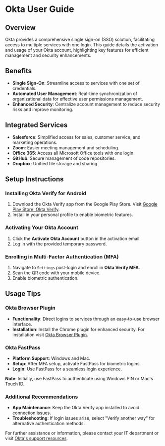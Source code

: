 # Okta User Guide

## Overview

Okta provides a comprehensive single sign-on (SSO) solution, facilitating access to multiple services with one login. This guide details the activation and usage of your Okta account, highlighting key features for efficient management and security enhancements.

## Benefits

- **Single Sign-On**: Streamline access to services with one set of credentials.
- **Automated User Management**: Real-time synchronization of organizational data for effective user permissions management.
- **Enhanced Security**: Centralize account management to reduce security risks and improve monitoring.

## Integrated Services

- **Salesforce**: Simplified access for sales, customer service, and marketing operations.
- **Zoom**: Easier meeting management and scheduling.
- **Office 365**: Access all Microsoft Office tools with one login.
- **GitHub**: Secure management of code repositories.
- **Dropbox**: Unified file storage and sharing.

## Setup Instructions

### Installing Okta Verify for Android

1. Download the Okta Verify app from the Google Play Store. Visit [Google Play Store: Okta Verify](https://play.google.com/store/apps/details?id=com.okta.android.auth&hl=en&gl=US).
2. Install in your personal profile to enable biometric features.

### Activating Your Okta Account

1. Click the **Activate Okta Account** button in the activation email.
2. Log in with the provided temporary password.

### Enrolling in Multi-Factor Authentication (MFA)

1. Navigate to `Settings` post-login and enroll in **Okta Verify MFA**.
2. Scan the QR code with your mobile device.
3. Enable biometric authentication.

## Usage Tips

### Okta Browser Plugin

- **Functionality**: Direct logins to services through an easy-to-use browser interface.
- **Installation**: Install the Chrome plugin for enhanced security. For installation visit [Okta Browser Plugin](https://chrome.google.com/webstore/detail/okta-browser-plugin/).

### Okta FastPass

- **Platform Support**: Windows and Mac.
- **Setup**: After MFA setup, activate FastPass for biometric logins.
- **Login**: Use FastPass for a seamless login experience.

**Note**: Initially, use FastPass to authenticate using Windows PIN or Mac's Touch ID.

### Additional Recommendations

- **App Maintenance**: Keep the Okta Verify app installed to avoid connection issues.
- **Troubleshooting**: If login issues arise, select "Verify another way" for alternative authentication methods.

For further assistance or information, please contact your IT department or visit [Okta's support resources](https://support.okta.com).

